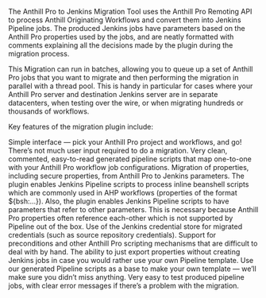 The Anthill Pro to Jenkins Migration Tool uses the Anthill Pro Remoting API to process Anthill Originating Workflows and convert them into 
Jenkins Pipeline jobs.  The produced Jenkins jobs have parameters based on the Anthill Pro properties used by the jobs, and are neatly 
formatted with comments explaining all the decisions made by the plugin during the migration process.

This Migration can run in batches, allowing you to queue up a set of Anthill Pro jobs that you want to migrate and then performing the 
migration in parallel with a thread pool.  This is handy in particular for cases where your Anthill Pro server and destination Jenkins
server are in separate datacenters, when testing over the wire, or when migrating hundreds or thousands of workflows.

Key features of the migration plugin include:

Simple interface — pick your Anthill Pro project and workflows, and go!  There’s not much user input required to do a migration.
Very clean, commented, easy-to-read generated pipeline scripts that map one-to-one with your Anthill Pro workflow job configurations.
Migration of properties, including secure properties, from Anthill Pro to Jenkins parameters.
The plugin enables Jenkins Pipeline scripts to process inline beanshell scripts which are commonly used in AHP workflows (properties of
the format ${bsh:…}).
Also, the plugin enables Jenkins Pipeline scripts to have parameters that refer to other parameters.  This is necessary because Anthill 
Pro properties often reference each-other which is not supported by Pipeline out of the box.
Use of the Jenkins credential store for migrated credentials (such as source repository credentials).
Support for preconditions and other Anthill Pro scripting mechanisms that are difficult to deal with by hand.
The ability to just export properties without creating Jenkins jobs in case you would rather use your own Pipeline template.  Use our 
generated Pipeline scripts as a base to make your own template — we’ll make sure you didn’t miss anything.
Very easy to test produced pipeline jobs, with clear error messages if there’s a problem with the migration.
